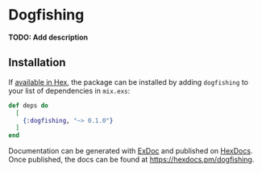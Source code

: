 # Dogfishing

**TODO: Add description**

## Installation

If [available in Hex](https://hex.pm/docs/publish), the package can be installed
by adding `dogfishing` to your list of dependencies in `mix.exs`:

```elixir
def deps do
  [
    {:dogfishing, "~> 0.1.0"}
  ]
end
```

Documentation can be generated with [ExDoc](https://github.com/elixir-lang/ex_doc)
and published on [HexDocs](https://hexdocs.pm). Once published, the docs can
be found at <https://hexdocs.pm/dogfishing>.


